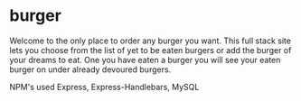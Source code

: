 # burger

Welcome to the only place to order any burger you want. This full stack site lets you choose from the list of yet to be eaten burgers or add the burger of your dreams to eat. One you have eaten a burger you will see your eaten burger on under already devoured burgers.

NPM's used
Express,
Express-Handlebars,
MySQL



